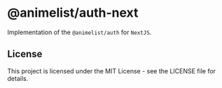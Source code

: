 # @animelist/auth-next

Implementation of the `@animelist/auth` for `NextJS`.

## License

This project is licensed under the MIT License - see the LICENSE file for details.
